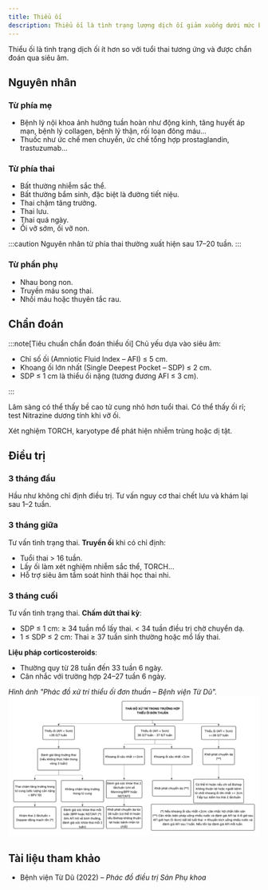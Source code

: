 ```yaml
---
title: Thiểu ối
description: Thiểu ối là tình trạng lượng dịch ối giảm xuống dưới mức bình thường theo tuổi thai, có thể gây nguy cơ tiềm ẩn cho thai nhi và mẹ.
---
```


Thiểu ối là tình trạng dịch ối ít hơn so với tuổi thai tương ứng và được chẩn đoán qua siêu âm.

## Nguyên nhân

### Từ phía mẹ

- Bệnh lý nội khoa ảnh hưởng tuần hoàn như động kinh, tăng huyết áp mạn, bệnh lý collagen, bệnh lý thận, rối loạn đông máu...
- Thuốc như ức chế men chuyển, ức chế tổng hợp prostaglandin, trastuzumab...

### Từ phía thai

- Bất thường nhiễm sắc thể.
- Bất thường bẩm sinh, đặc biệt là đường tiết niệu.
- Thai chậm tăng trưởng.
- Thai lưu.
- Thai quá ngày.
- Ối vỡ sớm, ối vỡ non.

:::caution
Nguyên nhân từ phía thai thường xuất hiện sau 17–20 tuần.
:::

### Từ phần phụ

- Nhau bong non.
- Truyền máu song thai.
- Nhồi máu hoặc thuyên tắc rau.

## Chẩn đoán

:::note[Tiêu chuẩn chẩn đoán thiểu ối]
Chủ yếu dựa vào siêu âm:

- Chỉ số ối (Amniotic Fluid Index – AFI) ≤ 5 cm.
- Khoang ối lớn nhất (Single Deepest Pocket – SDP) ≤ 2 cm.
- SDP ≤ 1 cm là thiểu ối nặng (tương đương AFI ≤ 3 cm).

:::

Lâm sàng có thể thấy bề cao tử cung nhỏ hơn tuổi thai. Có thể thấy ối rỉ; test Nitrazine dương tính khi vỡ ối.

Xét nghiệm TORCH, karyotype để phát hiện nhiễm trùng hoặc dị tật.

## Điều trị

### 3 tháng đầu

Hầu như không chỉ định điều trị. Tư vấn nguy cơ thai chết lưu và khám lại sau 1–2 tuần.

### 3 tháng giữa

Tư vấn tình trạng thai. **Truyền ối** khi có chỉ định:

- Tuổi thai > 16 tuần.
- Lấy ối làm xét nghiệm nhiễm sắc thể, TORCH...
- Hỗ trợ siêu âm tầm soát hình thái học thai nhi.

### 3 tháng cuối

Tư vấn tình trạng thai. **Chấm dứt thai kỳ**:

- SDP ≤ 1 cm: ≥ 34 tuần mổ lấy thai. < 34 tuần điều trị chờ chuyển dạ.
- 1 ≤ SDP ≤ 2 cm: Thai ≥ 37 tuần sinh thường hoặc mổ lấy thai.

**Liệu pháp corticosteroids**:

- Thường quy từ 28 tuần đến 33 tuần 6 ngày.
- Cân nhắc với trường hợp 24–27 tuần 6 ngày.

_Hình ảnh "Phác đồ xử trí thiểu ối đơn thuần – Bệnh viện Từ Dũ"._
![Phác đồ xử trí thiểu ối đơn thuần – Bệnh viện Từ Dũ](./_images/thieu-oi/phac-do-xu-tri-thieu-oi-don-thuan.png)

## Tài liệu tham khảo

- Bệnh viện Từ Dũ (2022) – _Phác đồ điều trị Sản Phụ khoa_
